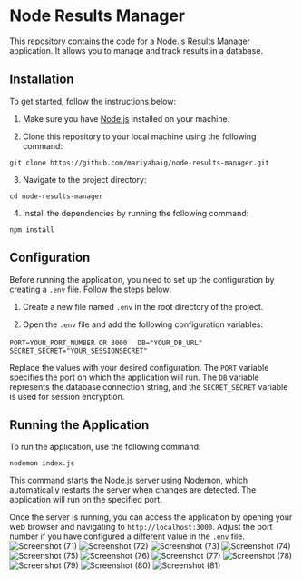 # Node Results Manager

This repository contains the code for a Node.js Results Manager application. It allows you to manage and track results in a database.

## Installation

To get started, follow the instructions below:

1. Make sure you have [Node.js](https://nodejs.org) installed on your machine.

2. Clone this repository to your local machine using the following command:

```git clone https://github.com/mariyabaig/node-results-manager.git```

3. Navigate to the project directory:

```cd node-results-manager```

4. Install the dependencies by running the following command:

```npm install```

## Configuration

Before running the application, you need to set up the configuration by creating a `.env` file. Follow the steps below:

1. Create a new file named `.env` in the root directory of the project.

2. Open the `.env` file and add the following configuration variables:

``` PORT=YOUR_PORT_NUMBER OR 3000 ```
```  DB="YOUR_DB_URL"```
``` SECRET_SECRET="YOUR_SESSIONSECRET" ```


Replace the values with your desired configuration. The `PORT` variable specifies the port on which the application will run. The `DB` variable represents the database connection string, and the `SECRET_SECRET` variable is used for session encryption.

## Running the Application

To run the application, use the following command:

`nodemon index.js`


This command starts the Node.js server using Nodemon, which automatically restarts the server when changes are detected. The application will run on the specified port.

Once the server is running, you can access the application by opening your web browser and navigating to `http://localhost:3000`. Adjust the port number if you have configured a different value in the `.env` file.
![Screenshot (71)](https://github.com/mariyabaig/node-results-manager/assets/88341204/d6f18459-0fb7-40dc-beee-e97701102ab5)
![Screenshot (72)](https://github.com/mariyabaig/node-results-manager/assets/88341204/86b16b7b-1d2e-4f6c-ba12-18a4637b214a)
![Screenshot (73)](https://github.com/mariyabaig/node-results-manager/assets/88341204/45115794-3d64-4cd9-8e5b-0103770acd59)
![Screenshot (74)](https://github.com/mariyabaig/node-results-manager/assets/88341204/dc034cfd-10fa-4eaa-ad84-4ab406bd3c1a)
![Screenshot (75)](https://github.com/mariyabaig/node-results-manager/assets/88341204/e2b282ef-09af-48a0-a77d-719c2306d5bc)
![Screenshot (76)](https://github.com/mariyabaig/node-results-manager/assets/88341204/bd8e78bb-c898-4a82-81b9-ae50bd8f59c7)
![Screenshot (77)](https://github.com/mariyabaig/node-results-manager/assets/88341204/9018b100-b27c-4b5a-997e-fca940148276)
![Screenshot (78)](https://github.com/mariyabaig/node-results-manager/assets/88341204/a2a20431-5573-4dbd-be64-dbc576acda65)
![Screenshot (79)](https://github.com/mariyabaig/node-results-manager/assets/88341204/1950ea3b-52be-4c26-987a-c4030d7e5e15)
![Screenshot (80)](https://github.com/mariyabaig/node-results-manager/assets/88341204/fc46bac7-ab45-4ec3-a8fc-65d183130394)
![Screenshot (81)](https://github.com/mariyabaig/node-results-manager/assets/88341204/b83149f3-56a7-4746-9507-f8ca435346ab)








